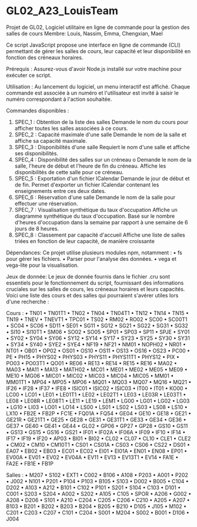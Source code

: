 # GL02_A23_LouisTeam
Projet de GL02, Logiciel utilitaire en ligne de commande pour la gestion des salles de cours
Membre: Louis, Nassim, Emma, Chengxian, Mael


Ce script JavaScript propose une interface en ligne de commande (CLI) permettant de gérer les salles de cours, leur capacité et leur disponibilité en fonction des créneaux horaires.

Prérequis :
Assurez-vous d'avoir Node.js installé sur votre machine pour exécuter ce script.

Utilisation :
Au lancement du logiciel, un menu interactif est affiché. Chaque commande est associée à un numéro et l'utilisateur est invité à saisir le numéro correspondant à l'action souhaitée.

Commandes disponibles :
1.	SPEC_1 : Obtention de la liste des salles
	Demande le nom du cours pour afficher toutes les salles associées à ce cours.
2.	SPEC_2 : Capacité maximale d'une salle
	Demande le nom de la salle et affiche sa capacité maximale.
3.	SPEC_3 : Disponibilités d'une salle
	Requiert le nom d'une salle et affiche ses disponibilités.
4.	SPEC_4 : Disponibilité des salles sur un créneau
o	Demande le nom de la salle, l'heure de début et l'heure de fin du créneau. Affiche les disponibilités de cette salle pour ce créneau.
5.	SPEC_5 : Exportation d'un fichier ICalendar
	Demande le jour de début et de fin. Permet d'exporter un fichier ICalendar contenant les enseignements entre ces deux dates.
6.	SPEC_6 : Réservation d'une salle
	Demande le nom de la salle pour effectuer une réservation.
7.	SPEC_7 : Visualisation synthétique du taux d'occupation
	Affiche un diagramme synthétique du taux d'occupation. Basé sur le nombre d'heures d'occupation dans la semaine par rapport à une semaine de 6 jours de 8 heures.
8.	SPEC_8 : Classement par capacité d'accueil
	Affiche une liste de salles triées en fonction de leur capacité, de manière croissante

Dépendances:
Ce projet utilise plusieurs modules npm, notamment :
•	fs pour gérer les fichiers.
•	Parser pour l'analyse des données.
•	vega et vega-lite pour la visualisation.

Jeux de donnée:
Le jeux de donnée fournis dans le fichier .cru sont essentiels pour le fonctionnement du script, fournissant des informations cruciales sur les salles de cours, les créneaux horaires et leurs capacités. Voici une liste des cours et des salles qui pourraient s'avérer utiles lors d'une recherche :

Cours :
•	TN01
•	TN01T1
•	TN02
•	TN04
•	TN04T1
•	TN12
•	TN14
•	TN15
•	TN19
•	TNEV
•	TNEVT1
•	TPC01
•	TS02
•	RM02
•	RO02
•	SC00
•	SC00T1
•	SC04
•	SC06
•	SD11
•	SE01
•	SG11
•	SG12
•	SG21
•	SG22
•	SG31
•	SG32
•	SI10
•	SI10T1
•	SM06
•	SO02
•	SO05
•	SP01
•	SP03
•	SP11
•	SPJE
•	SY01
•	SY02
•	SY04
•	SY06
•	SY12
•	SY14
•	SY17
•	SY23
•	SY25
•	SY30
•	SY31
•	SY34
•	SY40
•	SYE2
•	SYE4
•	NF19
•	NF21
•	NM01
•	NOPH02
•	NR01
•	NT01
•	OB01
•	OP02
•	OS01
•	OS10
•	OS11
•	OS13
•	OS16
•	OS23
•	PC00
•	PE
•	PH15
•	PHYS02
•	PHYS03
•	PHYS11
•	PHYS11T1
•	PHYS12
•	PIX
•	PO03
•	PO03T1
•	QO01
•	RE06
•	RE13
•	RE14
•	RE15
•	RE16
•	MA02
•	MA03
•	MA11
•	MA13
•	MATH02
•	MC01
•	ME01
•	ME02
•	ME05
•	ME09
•	ME10
•	MG06
•	MIC01
•	MIC02
•	MIC03
•	MIC04
•	MIC05
•	MM01
•	MM01T1
•	MP04
•	MP05
•	MP06
•	MQ01
•	MQ03
•	MQ07
•	MQ16
•	MQ21
•	IF26
•	IF28
•	IF37
•	IFE8
•	ISIC01
•	ISIC02
•	ISIC03
•	IT00
•	IT01
•	KO00
•	LC00
•	LC01
•	LE01
•	LE01T1
•	LE02
•	LE02T1
•	LE03
•	LE03R
•	LE03T1
•	LE08
•	LE08R
•	LE08T1
•	LE11
•	LE19
•	LEM1
•	LG00
•	LG01
•	LG02
•	LG03
•	LG10
•	LI03
•	LO01
•	LO14
•	LS00
•	LS01
•	LS02
•	LS03
•	LS08
•	LS10
•	LX10
•	FB2E
•	FB2P
•	FC1E
•	FQ01A
•	FQ54
•	GE04
•	GE10
•	GE18
•	GE21
•	GE21R
•	GE21T1
•	GE25
•	GE28
•	GE31
•	GE31T1
•	GE33
•	GE34
•	GE36
•	GE37
•	GE40
•	GE41
•	GE44
•	GL02
•	GP06
•	GP27
•	GP28
•	GS10
•	GS11
•	GS13
•	GS15
•	GS16
•	GS21
•	IF01
•	IF02A
•	IF06A
•	IF09
•	IF10
•	IF14
•	IF17
•	IF19
•	IF20
•	AP03
•	BI01
•	BI02
•	CL02
•	CL07
•	CL10
•	CLE1
•	CLE2
•	CM02
•	CM10
•	CM10T1
•	CS01
•	CS01A
•	CS03
•	CS06
•	CS22
•	DS01
•	EA07
•	EB02
•	EB03
•	EC01
•	EC02
•	EI01
•	EI01A
•	EN01
•	EN08
•	EP01
•	EV00A
•	EV01
•	EV02
•	EV04A
•	EV11
•	EV13
•	EV13T1
•	EV14
•	FA1E
•	FA2E
•	FB1E
•	FB1P	

Salles :
•	M207
•	S102
•	EXT1
•	C002
•	B106
•	A108
•	P203
•	A001
•	P202
•	J002
•	N101
•	P201
•	P104
•	P103
•	B105
•	S103
•	D002
•	B005
•	C104
•	D202
•	A103
•	A212
•	B101
•	C102
•	P101
•	S201
•	S104
•	C103
•	D101
•	C001
•	S203
•	S204
•	A002
•	S202
•	A105
•	C105
•	SPOR
•	A206
•	G002
•	A208
•	D206
•	S101
•	A210
•	C204
•	C205
•	C206
•	C210
•	A205
•	A207
•	B103
•	B201
•	B202
•	B203
•	B204
•	B205
•	B210
•	D105
•	J105
•	M102
•	C201
•	C203
•	C207
•	C101
•	C204
•	S001
•	M204
•	S002
•	B001
•	D106
•	J004

